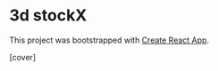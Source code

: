 # 3d stockX

This project was bootstrapped with [Create React App](https://github.com/facebook/create-react-app).

[cover]

